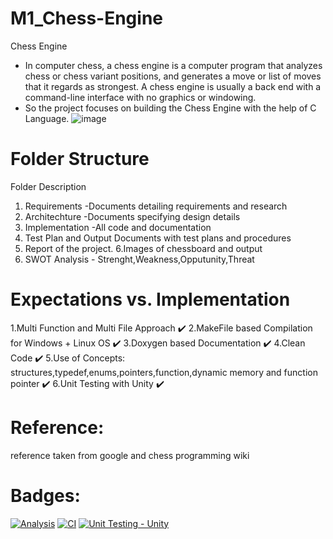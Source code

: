 # M1_Chess-Engine
Chess Engine
- In computer chess, a chess engine is a computer program that analyzes chess or chess variant positions, and generates a move or list of moves that it regards as strongest. A chess engine is usually a back end with a command-line interface with no graphics or windowing.
- So the project focuses on building the Chess Engine with the help of C Language.
![image](https://user-images.githubusercontent.com/88818462/160463723-86ef5339-28b2-467d-a197-d0c98937e563.png)

# Folder Structure
Folder	Description
1. Requirements	-Documents detailing requirements and research
2. Architechture	-Documents specifying design details
3. Implementation	-All code and documentation
4. Test Plan and Output	Documents with test plans and procedures
5. Report of the project.
6.Images of	chessboard and output
7. SWOT Analysis - Strenght,Weakness,Opputunity,Threat

# Expectations vs. Implementation
1.Multi Function and Multi File Approach ✔️
2.MakeFile based Compilation for Windows + Linux OS ✔️
3.Doxygen based Documentation ✔️
4.Clean Code ✔️
5.Use of Concepts: structures,typedef,enums,pointers,function,dynamic memory and function pointer ✔️
6.Unit Testing with Unity ✔️

# Reference:
reference taken from google and chess programming wiki

# Badges:
[![Analysis](https://github.com/AmulyaRasamalla/M1_Chess-Engine/actions/workflows/analysis.yml/badge.svg)](https://github.com/AmulyaRasamalla/M1_Chess-Engine/actions/workflows/analysis.yml)
[![CI](https://github.com/AmulyaRasamalla/M1_Chess-Engine/actions/workflows/main.yml/badge.svg)](https://github.com/AmulyaRasamalla/M1_Chess-Engine/actions/workflows/main.yml)
[![Unit Testing - Unity](https://github.com/AmulyaRasamalla/M1_Chess-Engine/actions/workflows/unity.yml/badge.svg)](https://github.com/AmulyaRasamalla/M1_Chess-Engine/actions/workflows/unity.yml)
